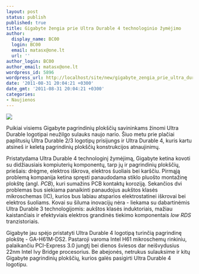 ```yaml
---
layout: post
status: publish
published: true
title: Gigabyte žengia prie Ultra Durable 4 technologinio žymėjimo
author:
  display_name: BC00
  login: BC00
  email: matasx@one.lt
  url: ''
author_login: BC00
author_email: matasx@one.lt
wordpress_id: 5896
wordpress_url: http://localhost/site/new/gigabyte_zengia_prie_ultra_durable_4_technologinio_zymejimo/
date: '2011-08-31 20:04:21 +0300'
date_gmt: '2011-08-31 20:04:21 +0300'
categories:
- Naujienos
---
```

<div class="imgright"><img src="http://imgs.lt/pics/16954c9d4731ff18c7eac1c6b269863a.jpg"  /></div>
<p>Puikiai visiems Gigabyte pagrindinių plokščių savininkams žinomi Ultra Durable logotipai neužilgo sulauks naujo nario. Šiuo metu prie plačiai paplitusių Ultra Durable 2/3 logotipų prisijungs ir Ultra Durable 4, kuris kartu atsineš ir keletą pagrindinių plokščių konstrukcijos atnaujinimų.</p>
<p>Pristatydama Ultra Durable 4 technologinį žymėjimą, Gigabyte ketina kovoti su didžiausiais kompiuterių komponentų, tarp jų ir pagrindinių plokščių, priešais: drėgme, elektros iškrova, elektros šuoliais bei karščiu. Pirmąją problemą kompanija ketina spręsti panaudodama stiklo pluošto montažinę plokštę (angl. <i>PCB</i>), kuri sumažins PCB kontaktų koroziją. Sekančios dvi problemas bus siekiama panaikinti panaudojus aukštos klasės mikroschemas (IC), kurios bus labiau atsparios elektrostatinei iškrovai bei elektros šuoliams. Kovai su šiluma inovacijų nėra - liekama su dabartinėmis Ultra Durable 3 technologijomis: aukštos klasės induktoriais, mažiau kaistančiais ir efektyviais elektros grandinės tiekimo komponentais <i>low RDS</i> tranzistoriais.</p>
<p>Gigabyte jau spėjo pristatyti Ultra Durable 4 logotipą turinčią pagrindinę plokštę - GA-H61M-DS2. Pastaroji varoma Intel H61 mikroschemų rinkiniu, palaikančiu PCI-Express 3.0 jungtį bei dienos šviesos dar neišvydusius 22nm Intel Ivy Bridge procesorius. Be abejonės, netrukus sulauksime ir kitų Gigabyte pagrindinių plokščių, kurios galės pasigirti Ultra Durable 4 logotipu.</p>
